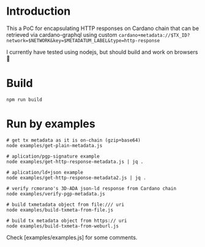 # Introduction

This a PoC for encapsulating HTTP responses on Cardano chain that can be retrieved via cardano-graphql using custom `cardano+metadata://$TX_ID?network=$NETWORK&key=$METADATUM_LABEL&type=http-response`

I currently have tested using nodejs, but should build and work on browsers :shrug:

# Build

```
npm run build
```

# Run by examples

```
# get tx metadata as it is on-chain (gzip+base64)
node examples/get-plain-metadata.js

# aplication/pgp-signature example
node examples/get-http-response-metadata.js | jq . 

# aplication/ld+json example
node examples/get-http-response-metadata2.js | jq .

# verify rcmorano's 3D-ADA json-ld response from Cardano chain
node examples/verify-pgp-metadata.js

# build txmetadata object from file:/// uri
node examples/build-txmeta-from-file.js

# build tx metadata object from https:// uri
node examples/build-txmeta-from-weburl.js
```

Check [examples/examples.js] for some comments. 
